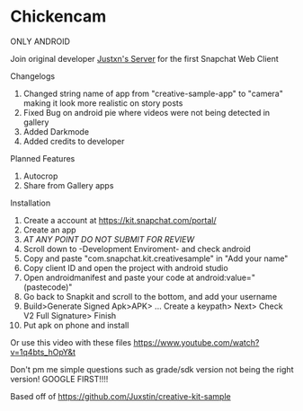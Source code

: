 # Chickencam
ONLY ANDROID
 
Join original developer [Justxn's Server](https://discord.gg/gD4yAY) for the first Snapchat Web Client 
 
  Changelogs
  1. Changed string name of app from "creative-sample-app" to "camera" making it look more realistic on story posts 
  2. Fixed Bug on android pie where videos were not being detected in gallery
  3. Added Darkmode
  4. Added credits to developer
  
  Planned Features
  1. Autocrop
  2. Share from Gallery apps

 Installation
  1. Create a account at https://kit.snapchat.com/portal/
  2. Create an app
  3. *AT ANY POINT DO NOT SUBMIT FOR REVIEW*
  4. Scroll down to -Development Enviroment- and check android
  5. Copy and paste "com.snapchat.kit.creativesample" in "Add your name"
  6. Copy client ID and open the project with android studio
  7. Open androidmanifest and paste your code at android:value="(pastecode)"
  8. Go back to Snapkit and scroll to the bottom, and add your username
  9. Build>Generate Signed Apk>APK> ... Create a keypath> Next> Check V2 Full Signature> Finish
  10. Put apk on phone and install
  
  Or use this video with these files
  https://www.youtube.com/watch?v=1q4bts_hOpY&t
  
Don't pm me simple questions such as grade/sdk version not being the right version! GOOGLE FIRST!!!!
  
Based off of https://github.com/Juxstin/creative-kit-sample
